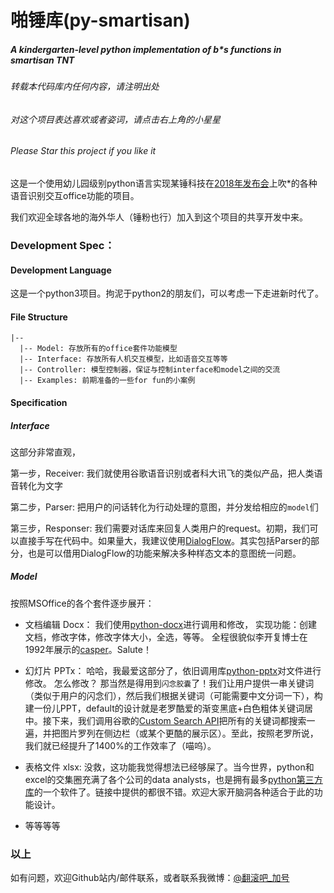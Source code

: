 # 啪锤库(py-smartisan)

##### *A kindergarten-level python implementation of b\*s functions in smartisan TNT*

###### *转载本代码库内任何内容，请注明出处*

###### *对这个项目表达喜欢或者姿词，请点击右上角的小星星*

###### *Please Star this project if you like it*

这是一个使用幼儿园级别python语言实现某锤科技在[2018年发布会](https://www.bilibili.com/video/av23492564/)上吹\*的各种语音识别交互office功能的项目。

我们欢迎全球各地的海外华人（锤粉也行）加入到这个项目的共享开发中来。

### Development Spec：

#### Development Language

这是一个python3项目。拘泥于python2的朋友们，可以考虑一下走进新时代了。

#### File Structure

```
|--
  |-- Model: 存放所有的office套件功能模型
  |-- Interface: 存放所有人机交互模型，比如语音交互等等
  |-- Controller: 模型控制器，保证与控制interface和model之间的交流
  |-- Examples: 前期准备的一些for fun的小案例
```

#### Specification

##### Interface

这部分非常直观，

第一步，Receiver: 我们就使用谷歌语音识别或者科大讯飞的类似产品，把人类语音转化为文字

第二步，Parser: 把用户的问话转化为行动处理的意图，并分发给相应的`model`们

第三步，Responser: 我们需要对话库来回复人类用户的request。初期，我们可以直接手写在代码中。如果量大，我建议使用[DialogFlow](https://dialogflow.com/)。其实包括Parser的部分，也是可以借用DialogFlow的功能来解决多种样态文本的意图统一问题。

##### Model

按照MSOffice的各个套件逐步展开：

* 文档编辑 Docx：
我们使用[python-docx](https://python-docx.readthedocs.io/en/latest/)进行调用和修改，
实现功能：创建文档，修改字体，修改字体大小，全选，等等。
全程很貌似李开复博士在1992年展示的[casper](https://www.youtube.com/watch?v=8De_KxYt1pQ)。Salute！

* 幻灯片 PPTx：
哈哈，我最爱这部分了，依旧调用库[python-pptx](https://python-pptx.readthedocs.io/en/latest/)对文件进行修改。
怎么修改？
那当然是得用到`闪念胶囊`了！我们让用户提供一串关键词（类似于用户的闪念们），然后我们根据关键词（可能需要中文分词一下），构建一份儿PPT，default的设计就是老罗酷爱的渐变黑底+白色粗体关键词居中。接下来，我们调用谷歌的[Custom Search API](https://developers.google.com/custom-search/json-api/v1/overview)把所有的关键词都搜索一遍，并把图片罗列在侧边栏（或某个更酷的展示区）。至此，按照老罗所说，我们就已经提升了1400%的工作效率了（喵呜）。

* 表格文件 xlsx:
没救，这功能我觉得想法已经够屎了。当今世界，python和excel的交集圈充满了各个公司的data analysts，也是拥有最多[python第三方库](http://www.python-excel.org/)的一个软件了。链接中提供的都很不错。欢迎大家开脑洞各种适合于此的功能设计。

* 等等等等

### 以上

如有问题，欢迎Github站内/邮件联系，或者联系我微博：[@翻滚吧_加号](https://www.weibo.com/4u2go)
